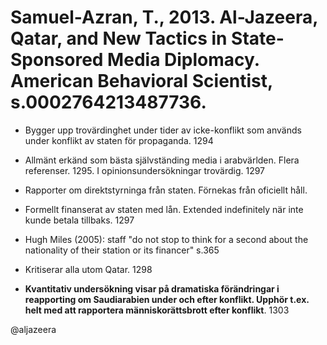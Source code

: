 # Samuel-Azran, T., 2013. Al-Jazeera, Qatar, and New Tactics in State-Sponsored Media Diplomacy. American Behavioral Scientist, s.0002764213487736.


- Bygger upp trovärdinghet under tider av icke-konflikt som används under konflikt av staten för propaganda. 1294

- Allmänt erkänd som bästa självständing media i arabvärlden. Flera referenser. 1295. I opinionsundersökningar trovärdig. 1297

- Rapporter om direktstyrninga från staten. Förnekas från oficiellt håll.

- Formellt finanserat av staten med lån. Extended indefinitely när inte kunde betala tillbaks. 1297

- Hugh Miles (2005): staff "do not stop to think for a second about the nationality of their station or its financer" s.365 

- Kritiserar alla utom Qatar. 1298

- **Kvantitativ undersökning visar på dramatiska förändringar i reapporting om Saudiarabien under och efter konflikt. Upphör t.ex. helt med att rapportera människorättsbrott efter konflikt**. 1303


@aljazeera
